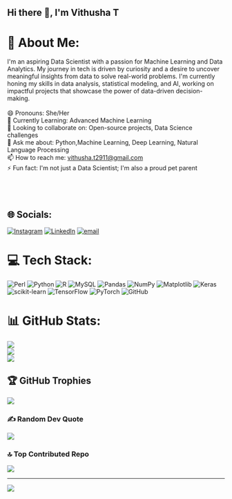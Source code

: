 ## Hi there 👋, I'm Vithusha T

# 💫 About Me:
I'm an aspiring Data Scientist with a passion for Machine Learning and Data Analytics. My journey in tech is driven by curiosity and a desire to uncover meaningful insights from data to solve real-world problems. I'm currently honing my skills in data analysis, statistical modeling, and AI, working on impactful projects that showcase the power of data-driven decision-making.<br><br> 😄 Pronouns: She/Her<br>🌱 Currently Learning: Advanced Machine Learning<br>👯 Looking to collaborate on: Open-source projects, Data Science challenges<br>💬 Ask me about: Python,Machine Learning, Deep Learning, Natural Language Processing<br>📫 How to reach me: vithusha.t2911@gmail.com<br>⚡ Fun fact: I'm not just a Data Scientist; I'm also a proud pet parent<br><br><br><br>


## 🌐 Socials:
[![Instagram](https://img.shields.io/badge/Instagram-%23E4405F.svg?logo=Instagram&logoColor=white)](https://instagram.com/vithu._.v_s) [![LinkedIn](https://img.shields.io/badge/LinkedIn-%230077B5.svg?logo=linkedin&logoColor=white)](https://linkedin.com/in/https://www.linkedin.com/in/vithusha-t-85021420a/) [![email](https://img.shields.io/badge/Email-D14836?logo=gmail&logoColor=white)](mailto:vithusha.t2911@gmail.com) 

# 💻 Tech Stack:
![Perl](https://img.shields.io/badge/perl-%2339457E.svg?style=for-the-badge&logo=perl&logoColor=white) ![Python](https://img.shields.io/badge/python-3670A0?style=for-the-badge&logo=python&logoColor=ffdd54) ![R](https://img.shields.io/badge/r-%23276DC3.svg?style=for-the-badge&logo=r&logoColor=white) ![MySQL](https://img.shields.io/badge/mysql-4479A1.svg?style=for-the-badge&logo=mysql&logoColor=white) ![Pandas](https://img.shields.io/badge/pandas-%23150458.svg?style=for-the-badge&logo=pandas&logoColor=white) ![NumPy](https://img.shields.io/badge/numpy-%23013243.svg?style=for-the-badge&logo=numpy&logoColor=white) ![Matplotlib](https://img.shields.io/badge/Matplotlib-%23ffffff.svg?style=for-the-badge&logo=Matplotlib&logoColor=black) ![Keras](https://img.shields.io/badge/Keras-%23D00000.svg?style=for-the-badge&logo=Keras&logoColor=white) ![scikit-learn](https://img.shields.io/badge/scikit--learn-%23F7931E.svg?style=for-the-badge&logo=scikit-learn&logoColor=white) ![TensorFlow](https://img.shields.io/badge/TensorFlow-%23FF6F00.svg?style=for-the-badge&logo=TensorFlow&logoColor=white) ![PyTorch](https://img.shields.io/badge/PyTorch-%23EE4C2C.svg?style=for-the-badge&logo=PyTorch&logoColor=white) ![GitHub](https://img.shields.io/badge/github-%23121011.svg?style=for-the-badge&logo=github&logoColor=white)
# 📊 GitHub Stats:
![](https://github-readme-stats.vercel.app/api?username=vithusha-t29&theme=dark&hide_border=false&include_all_commits=false&count_private=false)<br/>
![](https://nirzak-streak-stats.vercel.app/?user=vithusha-t29&theme=dark&hide_border=false)<br/>
![](https://github-readme-stats.vercel.app/api/top-langs/?username=vithusha-t29&theme=dark&hide_border=false&include_all_commits=false&count_private=false&layout=compact)

## 🏆 GitHub Trophies
![](https://github-profile-trophy.vercel.app/?username=vithusha-t29&theme=radical&no-frame=false&no-bg=true&margin-w=4)

### ✍️ Random Dev Quote
![](https://quotes-github-readme.vercel.app/api?type=horizontal&theme=radical)

### 🔝 Top Contributed Repo
![](https://github-contributor-stats.vercel.app/api?username=vithusha-t29&limit=5&theme=dark&combine_all_yearly_contributions=true)

---
[![](https://visitcount.itsvg.in/api?id=vithusha-t29&icon=0&color=0)](https://visitcount.itsvg.in)

<!-- Proudly created with GPRM ( https://gprm.itsvg.in ) -->
